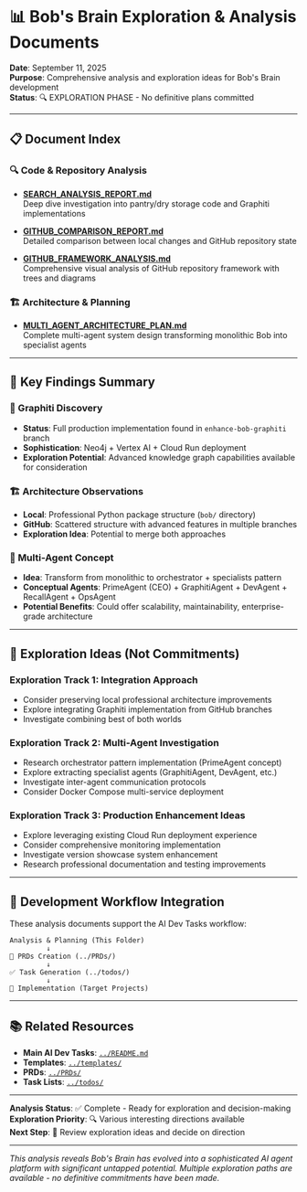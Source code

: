 # 📊 Bob's Brain Exploration & Analysis Documents
**Date**: September 11, 2025  
**Purpose**: Comprehensive analysis and exploration ideas for Bob's Brain development  
**Status**: 🔍 EXPLORATION PHASE - No definitive plans committed

---

## 📋 Document Index

### 🔍 **Code & Repository Analysis**
- **[SEARCH_ANALYSIS_REPORT.md](./SEARCH_ANALYSIS_REPORT.md)**  
  Deep dive investigation into pantry/dry storage code and Graphiti implementations
  
- **[GITHUB_COMPARISON_REPORT.md](./GITHUB_COMPARISON_REPORT.md)**  
  Detailed comparison between local changes and GitHub repository state
  
- **[GITHUB_FRAMEWORK_ANALYSIS.md](./GITHUB_FRAMEWORK_ANALYSIS.md)**  
  Comprehensive visual analysis of GitHub repository framework with trees and diagrams

### 🏗️ **Architecture & Planning**  
- **[MULTI_AGENT_ARCHITECTURE_PLAN.md](./MULTI_AGENT_ARCHITECTURE_PLAN.md)**  
  Complete multi-agent system design transforming monolithic Bob into specialist agents

---

## 🎯 Key Findings Summary

### **🧠 Graphiti Discovery**
- **Status**: Full production implementation found in `enhance-bob-graphiti` branch
- **Sophistication**: Neo4j + Vertex AI + Cloud Run deployment
- **Exploration Potential**: Advanced knowledge graph capabilities available for consideration

### **🏗️ Architecture Observations**
- **Local**: Professional Python package structure (`bob/` directory)
- **GitHub**: Scattered structure with advanced features in multiple branches
- **Exploration Idea**: Potential to merge both approaches

### **🚀 Multi-Agent Concept**
- **Idea**: Transform from monolithic to orchestrator + specialists pattern
- **Conceptual Agents**: PrimeAgent (CEO) + GraphitiAgent + DevAgent + RecallAgent + OpsAgent
- **Potential Benefits**: Could offer scalability, maintainability, enterprise-grade architecture

---

## 🤔 Exploration Ideas (Not Commitments)

### **Exploration Track 1: Integration Approach** 
- Consider preserving local professional architecture improvements
- Explore integrating Graphiti implementation from GitHub branches
- Investigate combining best of both worlds

### **Exploration Track 2: Multi-Agent Investigation**
- Research orchestrator pattern implementation (PrimeAgent concept)
- Explore extracting specialist agents (GraphitiAgent, DevAgent, etc.)
- Investigate inter-agent communication protocols
- Consider Docker Compose multi-service deployment

### **Exploration Track 3: Production Enhancement Ideas**
- Explore leveraging existing Cloud Run deployment experience
- Consider comprehensive monitoring implementation
- Investigate version showcase system enhancement
- Research professional documentation and testing improvements

---

## 🔄 Development Workflow Integration

These analysis documents support the AI Dev Tasks workflow:

```
Analysis & Planning (This Folder)
         ↓
📝 PRDs Creation (../PRDs/)
         ↓  
✅ Task Generation (../todos/)
         ↓
🎯 Implementation (Target Projects)
```

---

## 📚 Related Resources

- **Main AI Dev Tasks**: [`../README.md`](../README.md)
- **Templates**: [`../templates/`](../templates/)
- **PRDs**: [`../PRDs/`](../PRDs/)
- **Task Lists**: [`../todos/`](../todos/)

---

**Analysis Status**: ✅ Complete - Ready for exploration and decision-making  
**Exploration Priority**: 🔍 Various interesting directions available  
**Next Step**: 🤔 Review exploration ideas and decide on direction

---

*This analysis reveals Bob's Brain has evolved into a sophisticated AI agent platform with significant untapped potential. Multiple exploration paths are available - no definitive commitments have been made.*